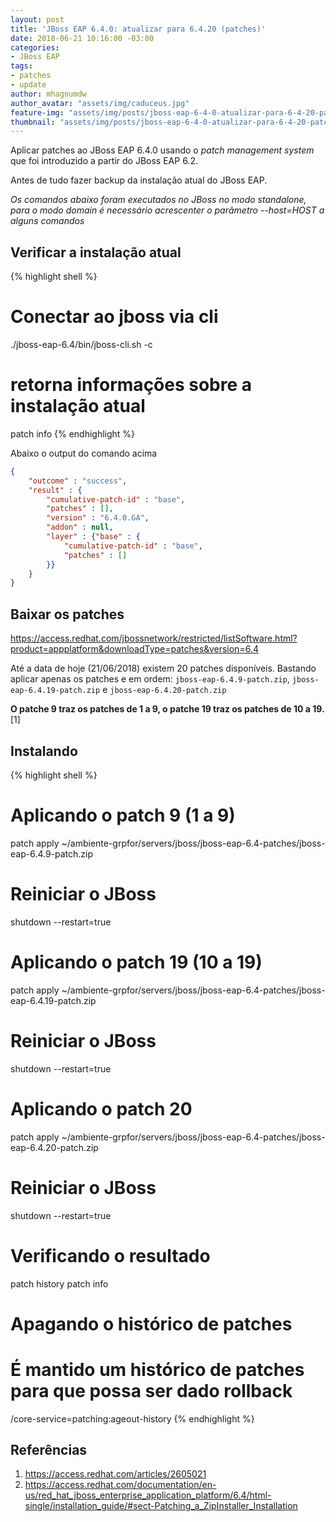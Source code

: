 ```yaml
---
layout: post
title: 'JBoss EAP 6.4.0: atualizar para 6.4.20 (patches)'
date: 2018-06-21 10:16:00 -03:00
categories:
- JBoss EAP
tags:
- patches
- update
author: mhagnumdw
author_avatar: "assets/img/caduceus.jpg"
feature-img: "assets/img/posts/jboss-eap-6-4-0-atualizar-para-6-4-20-patches/jboss-eap-6-4-0-atualizar-para-6-4-20-patches.png"
thumbnail: "assets/img/posts/jboss-eap-6-4-0-atualizar-para-6-4-20-patches/jboss-eap-6-4-0-atualizar-para-6-4-20-patches.png"
---
```


Aplicar patches ao JBoss EAP 6.4.0 usando o _patch management system_ que foi introduzido a partir do JBoss EAP 6.2.

<!--more-->

Antes de tudo fazer backup da instalação atual do JBoss EAP.

_Os comandos abaixo foram executados no JBoss no modo standalone, para o modo domain é necessário acrescenter o parâmetro --host=HOST a alguns comandos_

## Verificar a instalação atual

{% highlight shell %}
# Conectar ao jboss via cli
./jboss-eap-6.4/bin/jboss-cli.sh -c
# retorna informações sobre a instalação atual
patch info
{% endhighlight %}

Abaixo o output do comando acima
```json
{
    "outcome" : "success",
    "result" : {
        "cumulative-patch-id" : "base",
        "patches" : [],
        "version" : "6.4.0.GA",
        "addon" : null,
        "layer" : {"base" : {
            "cumulative-patch-id" : "base",
            "patches" : []
        }}
    }
}
```

## Baixar os patches
https://access.redhat.com/jbossnetwork/restricted/listSoftware.html?product=appplatform&downloadType=patches&version=6.4

Até a data de hoje (21/06/2018) existem 20 patches disponíveis. Bastando aplicar apenas os patches e em ordem: `jboss-eap-6.4.9-patch.zip`, `jboss-eap-6.4.19-patch.zip` e `jboss-eap-6.4.20-patch.zip`

**O patche 9 traz os patches de 1 a 9, o patche 19 traz os patches de 10 a 19.** [1]

## Instalando

{% highlight shell %}
# Aplicando o patch 9 (1 a 9)
patch apply ~/ambiente-grpfor/servers/jboss/jboss-eap-6.4-patches/jboss-eap-6.4.9-patch.zip
# Reiniciar o JBoss
shutdown --restart=true

# Aplicando o patch 19 (10 a 19)
patch apply ~/ambiente-grpfor/servers/jboss/jboss-eap-6.4-patches/jboss-eap-6.4.19-patch.zip
# Reiniciar o JBoss
shutdown --restart=true

# Aplicando o patch 20
patch apply ~/ambiente-grpfor/servers/jboss/jboss-eap-6.4-patches/jboss-eap-6.4.20-patch.zip
# Reiniciar o JBoss
shutdown --restart=true

# Verificando o resultado
patch history
patch info

# Apagando o histórico de patches
# É mantido um histórico de patches para que possa ser dado rollback
/core-service=patching:ageout-history
{% endhighlight %}

## Referências
1. https://access.redhat.com/articles/2605021
1. https://access.redhat.com/documentation/en-us/red_hat_jboss_enterprise_application_platform/6.4/html-single/installation_guide/#sect-Patching_a_ZipInstaller_Installation